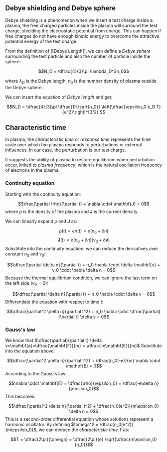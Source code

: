 ## Debye shielding and Debye sphere
Debye shielding is a phenomenon when we insert a test charge inside a plasma, the free charged particles inside the plasma will surround the test charge, shielding the electrostatic potential from charge. This can happen if free charges do not have enough kinetic energy to overcome the attractive potential energy of the test charge. 

From the definition of [[Debye Length]], we can define a *Debye sphere* surrounding the test particle and also the number of particle inside the sphere:


$$N_D = \dfrac{4}{3}\pi \lambda_D^3n_0$$


where $\lambda_D$ is the Debye length, $n_0$ is the number density of plasma outside the Debye sphere.

We can insert the equation of *Debye length* and get:


$$N_D = \dfrac{4}{3}\pi \dfrac{1}{\sqrt{n_0}} \left(\dfrac{\epsilon_0 k_B T}{e^2}\right)^{3/2} $$
## Characteristic time
In plasma, the *characteristic time* or *response time* represents the time scale over which the plasma responds to perturbations or external influences. In our case, the perturbation is our test charge. 

It suggests the ability of plasma to restore equilibrium when perturbation occur, linked to *plasma frequency*, which is the natural oscillation frequency of electrons in the plasma. 

### Continuity equation
Starting with the continuity equation:

$$\frac{\partial \rho}{\partial t} + \nabla \cdot \mathbf{J} = 0$$
where $\rho$ is the density of the plasma and $\mathbf{J}$ is the current density. 

We can linearly expand $\rho$ and $\mathbf{J}$ as:

$$\rho(t) = en(t) = e(n_0+\delta n)$$$$\mathbf{J}(t) = e(n_0 + \delta n)(v_0 + \delta \mathbf{v})$$
Substitute into the continuity equation, we can reduce the derivatives over constant $n_0$ and $v_0$:

$$\dfrac{\partial \delta n}{\partial t} + n_0 \nabla \cdot \delta \mathbf{v} + v_0 \cdot \nabla \delta n = 0$$
Because the thermal equilibrium condition, we can ignore the last term on the left side ($v_0 = 0$):

$$\dfrac{\partial \delta n}{\partial t} + n_0 \nabla \cdot \delta v = 0$$
Differentiate the equation with respect to time $t$:

$$\dfrac{\partial^2 \delta n}{\partial t^2} + n_0 \nabla \cdot \dfrac{\partial}{\partial t} \delta v = 0$$
### Gauss's law
We know that $\dfrac{\partial}{\partial t} \delta v=\mathbf{a}=\dfrac{\mathbf{F}}{m} = \dfrac{-e\mathbf{E}}{m}$
Substitute into the equation above:

$$\dfrac{\partial^2 \delta n}{\partial t^2} + \dfrac{n_0(-e)}{m} \nabla \cdot \mathbf{E} = 0$$
According to the Gauss's law:

$$\nabla \cdot \mathbf{E} = \dfrac{\rho}{\epsilon_0} = \dfrac{-e\delta n}{\epsilon_0}$$
This becomes:

$$\dfrac{\partial^2 \delta n}{\partial t^2} + \dfrac{n_0(e^2)}{m\epsilon_0} \delta n = 0$$
This is a second-order differential equation whose solutions represent a harmonic oscillator. 
By defining $\omega^2 =  \dfrac{n_0(e^2)}{m\epsilon_0}$, we can deduce the *characteristic time* $T$ as:

$$T = \dfrac{2\pi}{\omega} = \dfrac{2\pi}{e} \sqrt{\dfrac{m\epsilon_0}{n_0}}$$
